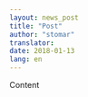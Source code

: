 ```yaml
---
layout: news_post
title: "Post"
author: "stomar"
translator:
date: 2018-01-13
lang: en
---
```


Content
